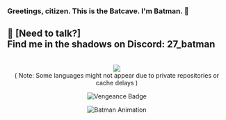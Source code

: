 ### Greetings, citizen. This is the Batcave. I'm Batman. 🦇

**💬 [Need to talk?]**<br>
Find me in the shadows on Discord: **27_batman**
---

<p align="center">
 <br>
 <img src="https://github-readme-stats.vercel.app/api/top-langs/?username=27-Batman&layout=compact&langs_count=15&cache_seconds=1800&v=3">
 <br>
 ( Note: Some languages might not appear due to private repositories or cache delays )
 <br>
</p>

<p align="center">
   <img src="https://img.shields.io/badge/Vengeance-🦇-%23DDDDDD?style=flat-square&logo=batman&logoColor=yellow" alt="Vengeance Badge">
</p>

<p align="center">
   <img src="https://media.giphy.com/media/Mige4cGk6l3Gg/giphy.gif?cid=ecf05e4784ai7rbj1dlfzfnd20mq9mnm15t944efmchel4w6&ep=v1_gifs_related&rid=giphy.gif&ct=g" alt="Batman Animation">
</p>
